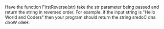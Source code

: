 Have the function FirstReverse(str) take the str parameter being passed
and return the string in reversed order. For example: if the input string
is "Hello World and Coders" then your program should return the string
sredoC dna dlroW olleH.

